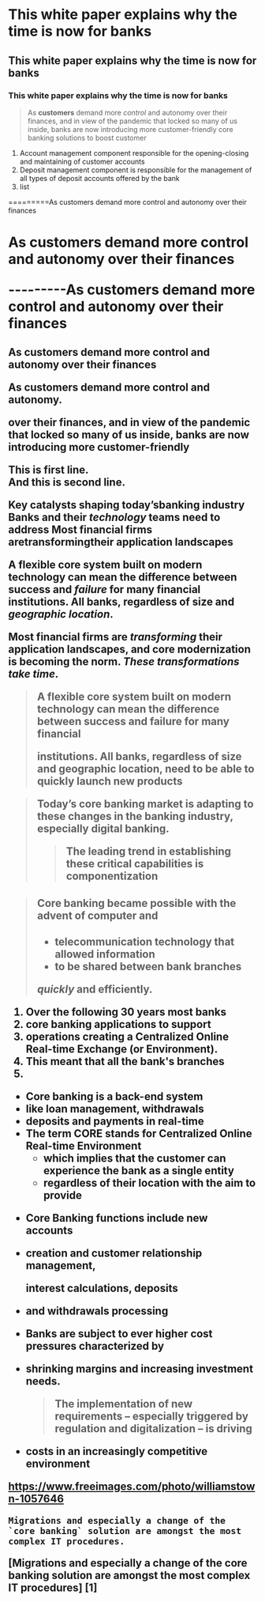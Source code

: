 # This white paper explains why the time is now for banks
## This white paper explains why the time is now for banks
### This white paper explains why the time is now for banks

> As **customers** demand more *control* and autonomy over their finances, and in view of the pandemic that locked so many of us inside, banks are now introducing more customer-friendly core banking solutions to boost customer 

1. Account management component responsible for the opening-closing and maintaining of customer accounts
2. Deposit management component is responsible for the management of all types of deposit accounts offered by the bank
3. list

=========As customers demand more control and autonomy over their finances
<H1>As customers demand more control and autonomy over their finances

---------As customers demand more control and autonomy over their finances
<H2>As customers demand more control and autonomy over their finances



<P>As customers demand more control and autonomy. </P> over their finances, and in view of the pandemic that locked so many of us inside, banks are now introducing more customer-friendly



This is first line. <br> And this is second line.

Key catalysts shaping today’s**banking industry** 
Banks and their _technology_ teams need to address
Most financial firms are**transforming**their application landscapes

A flexible core system built on modern technology can mean the difference between success and _failure_ for many financial institutions. All banks, regardless of size and *geographic location*.


Most financial firms are ***transforming*** their application landscapes, and core modernization is becoming the norm. ***These transformations take time***.


> A flexible core system built on modern technology can mean the difference between success and failure for many financial
>
> 
> institutions. All banks, regardless of size and geographic location, need to be able to quickly launch new products


> Today’s core banking market is adapting to these changes in the banking industry, especially digital banking.
> 
>
>>The leading trend in establishing these critical capabilities is componentization



> #### Core banking became possible with the advent of computer and
>
> - telecommunication technology that allowed information
> - to be shared between bank branches
> 
> *quickly* and **efficiently**.


1. Over the following 30 years most banks
2. core banking applications to support
3. operations creating a Centralized Online Real-time Exchange (or Environment).
7. This meant that all the bank's branches
8.


- Core banking is a back-end system
- like loan management, withdrawals
- deposits and payments in real-time
- The term CORE stands for Centralized Online Real-time Environment
    - which implies that the customer can experience the bank as a single entity
    - regardless of their location with the aim to provide
 


* Core Banking functions include new accounts
* creation and customer relationship management,

  interest calculations, deposits
  
* and withdrawals processing


* Banks are subject to ever higher cost pressures characterized by
* shrinking margins and increasing investment needs.

  > The implementation of new requirements – especially triggered by regulation and digitalization – is driving

* costs in an increasingly competitive environment


https://www.freeimages.com/photo/williamstown-1057646


``Migrations and especially a change of the `core banking` solution are amongst the most complex IT procedures.``



[Migrations and especially a change of the core banking solution are amongst the most complex IT procedures] [1]
  
